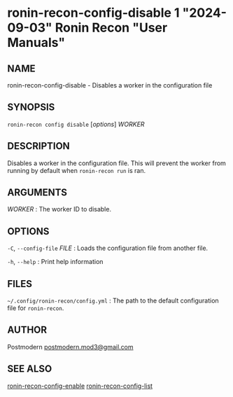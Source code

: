# ronin-recon-config-disable 1 "2024-09-03" Ronin Recon "User Manuals"

## NAME

ronin-recon-config-disable - Disables a worker in the configuration file

## SYNOPSIS

`ronin-recon config disable` [*options*] *WORKER*

## DESCRIPTION

Disables a worker in the configuration file. This will prevent the worker from
running by default when `ronin-recon run` is ran.

## ARGUMENTS

*WORKER*
: The worker ID to disable.

## OPTIONS

`-C`, `--config-file` *FILE*
: Loads the configuration file from another file.

`-h`, `--help`
: Print help information

## FILES

`~/.config/ronin-recon/config.yml`
: The path to the default configuration file for `ronin-recon`.

## AUTHOR

Postmodern <postmodern.mod3@gmail.com>

## SEE ALSO

[ronin-recon-config-enable](ronin-recon-config-enable.1.md) [ronin-recon-config-list](ronin-recon-config-list.1.md)
